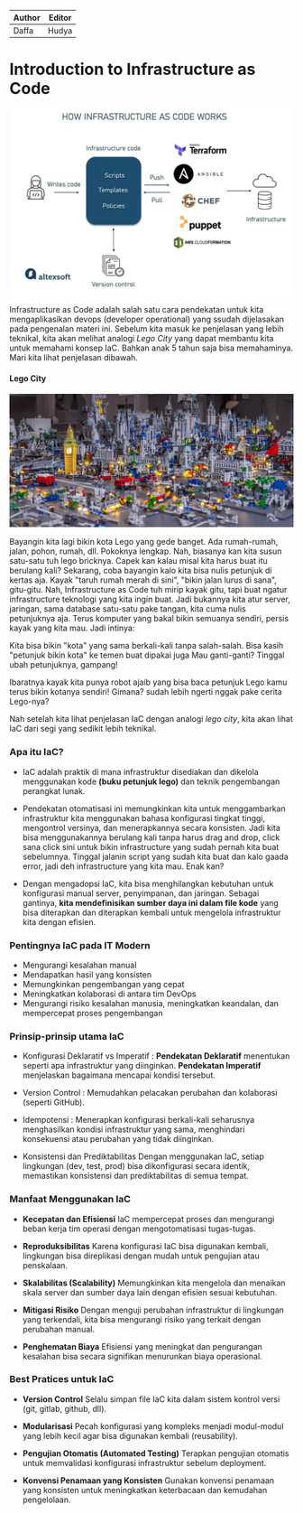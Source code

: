 | Author | Editor |
| ------ | ------ |
| Daffa  | Hudya  |

# Introduction to Infrastructure as Code

![](assets/IaC-intro.jpg)

Infrastructure as Code adalah salah satu cara pendekatan untuk kita mengaplikasikan devops (developer operational) yang ssudah dijelasakan pada pengenalan materi ini. Sebelum kita masuk ke penjelasan yang lebih teknikal, kita akan melihat analogi _Lego City_ yang dapat membantu kita untuk memahami konsep IaC. Bahkan anak 5 tahun saja bisa memahaminya. Mari kita lihat penjelasan dibawah.

#### Lego City

![](assets/lego-city.webp)

Bayangin kita lagi bikin kota Lego yang gede banget. Ada rumah-rumah, jalan, pohon, rumah, dll. Pokoknya lengkap.
Nah, biasanya kan kita susun satu-satu tuh lego bricknya. Capek kan kalau misal kita harus buat itu berulang kali? Sekarang, coba bayangin kalo kita bisa nulis petunjuk di kertas aja. Kayak "taruh rumah merah di sini", "bikin jalan lurus di sana", gitu-gitu.
Nah, Infrastructure as Code tuh mirip kayak gitu, tapi buat ngatur infrastructure teknologi yang kita ingin buat. Jadi bukannya kita atur server, jaringan, sama database satu-satu pake tangan, kita cuma nulis petunjuknya aja. Terus komputer yang bakal bikin semuanya sendiri, persis kayak yang kita mau.
Jadi intinya:

Kita bisa bikin "kota" yang sama berkali-kali tanpa salah-salah.
Bisa kasih "petunjuk bikin kota" ke temen buat dipakai juga
Mau ganti-ganti? Tinggal ubah petunjuknya, gampang!

Ibaratnya kayak kita punya robot ajaib yang bisa baca petunjuk Lego kamu terus bikin kotanya sendiri!
Gimana? sudah lebih ngerti nggak pake cerita Lego-nya?

Nah setelah kita lihat penjelasan IaC dengan analogi _lego city_, kita akan lihat IaC dari segi yang sedikit lebih teknikal.

### Apa itu IaC?

- IaC adalah praktik di mana infrastruktur disediakan dan dikelola menggunakan kode **(buku petunjuk lego)** dan teknik pengembangan perangkat lunak.

- Pendekatan otomatisasi ini memungkinkan kita untuk menggambarkan infrastruktur kita menggunakan bahasa konfigurasi tingkat tinggi, mengontrol versinya, dan menerapkannya secara konsisten. Jadi kita bisa menggunakannya berulang kali tanpa harus drag and drop, click sana click sini untuk bikin infrastructure yang sudah pernah kita buat sebelumnya. Tinggal jalanin script yang sudah kita buat dan kalo gaada error, jadi deh infrastructure yang kita mau. Enak kan?

- Dengan mengadopsi IaC, kita bisa menghilangkan kebutuhan untuk konfigurasi manual server, penyimpanan, dan jaringan. Sebagai gantinya, **kita mendefinisikan sumber daya ini dalam file kode** yang bisa diterapkan dan diterapkan kembali untuk mengelola infrastruktur kita dengan efisien.

### Pentingnya IaC pada IT Modern

- Mengurangi kesalahan manual
- Mendapatkan hasil yang konsisten
- Memungkinkan pengembangan yang cepat
- Meningkatkan kolaborasi di antara tim DevOps
- Mengurangi risiko kesalahan manusia, meningkatkan keandalan, dan mempercepat proses pengembangan

### Prinsip-prinsip utama IaC

- Konfigurasi Deklaratif vs Imperatif :
  **Pendekatan Deklaratif** menentukan seperti apa infrastruktur yang diinginkan.
  **Pendekatan Imperatif** menjelaskan bagaimana mencapai kondisi tersebut.

- Version Control :
  Memudahkan pelacakan perubahan dan kolaborasi (seperti GitHub).

- Idempotensi :
  Menerapkan konfigurasi berkali-kali seharusnya menghasilkan kondisi infrastruktur yang sama, menghindari konsekuensi atau perubahan yang tidak diinginkan.

- Konsistensi dan Prediktabilitas
  Dengan menggunakan IaC, setiap lingkungan (dev, test, prod) bisa dikonfigurasi secara identik, memastikan konsistensi dan prediktabilitas di semua tempat.

### Manfaat Menggunakan IaC

- **Kecepatan dan Efisiensi**
  IaC mempercepat proses dan mengurangi beban kerja tim operasi dengan mengotomatisasi tugas-tugas.

- **Reproduksibilitas**
  Karena konfigurasi IaC bisa digunakan kembali, lingkungan bisa direplikasi dengan mudah untuk pengujian atau penskalaan.

- **Skalabilitas (Scalability)**
  Memungkinkan kita mengelola dan menaikan skala server dan sumber daya lain dengan efisien sesuai kebutuhan.

- **Mitigasi Risiko**
  Dengan menguji perubahan infrastruktur di lingkungan yang terkendali, kita bisa mengurangi risiko yang terkait dengan perubahan manual.

- **Penghematan Biaya**
  Efisiensi yang meningkat dan pengurangan kesalahan bisa secara signifikan menurunkan biaya operasional.

### Best Pratices untuk IaC

- **Version Control**
  Selalu simpan file IaC kita dalam sistem kontrol versi (git, gitlab, github, dll).

- **Modularisasi**
  Pecah konfigurasi yang kompleks menjadi modul-modul yang lebih kecil agar bisa digunakan kembali (reusability).

- **Pengujian Otomatis (Automated Testing)**
  Terapkan pengujian otomatis untuk memvalidasi konfigurasi infrastruktur sebelum deployment.

- **Konvensi Penamaan yang Konsisten**
  Gunakan konvensi penamaan yang konsisten untuk meningkatkan keterbacaan dan kemudahan pengelolaan.
